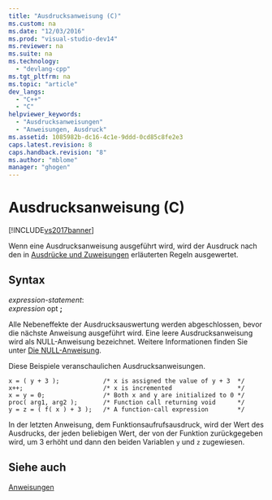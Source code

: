 ```yaml
---
title: "Ausdrucksanweisung (C)"
ms.custom: na
ms.date: "12/03/2016"
ms.prod: "visual-studio-dev14"
ms.reviewer: na
ms.suite: na
ms.technology: 
  - "devlang-cpp"
ms.tgt_pltfrm: na
ms.topic: "article"
dev_langs: 
  - "C++"
  - "C"
helpviewer_keywords: 
  - "Ausdrucksanweisungen"
  - "Anweisungen, Ausdruck"
ms.assetid: 1085982b-dc16-4c1e-9ddd-0cd85c8fe2e3
caps.latest.revision: 8
caps.handback.revision: "8"
ms.author: "mblome"
manager: "ghogen"
---
```

# Ausdrucksanweisung (C)
[!INCLUDE[vs2017banner](../assembler/inline/includes/vs2017banner.md)]

Wenn eine Ausdrucksanweisung ausgeführt wird, wird der Ausdruck nach den in [Ausdrücke und Zuweisungen](../c-language/expressions-and-assignments.md) erläuterten Regeln ausgewertet.  
  
## Syntax  
 *expression\-statement*:  
 *expression*  opt **;**  
  
 Alle Nebeneffekte der Ausdrucksauswertung werden abgeschlossen, bevor die nächste Anweisung ausgeführt wird.  Eine leere Ausdrucksanweisung wird als NULL\-Anweisung bezeichnet.  Weitere Informationen finden Sie unter [Die NULL\-Anweisung](../c-language/null-statement-c.md).  
  
 Diese Beispiele veranschaulichen Ausdrucksanweisungen.  
  
```  
x = ( y + 3 );            /* x is assigned the value of y + 3  */  
x++;                      /* x is incremented                  */  
x = y = 0;                /* Both x and y are initialized to 0 */  
proc( arg1, arg2 );       /* Function call returning void      */  
y = z = ( f( x ) + 3 );   /* A function-call expression        */  
```  
  
 In der letzten Anweisung, dem Funktionsaufrufsausdruck, wird der Wert des Ausdrucks, der jeden beliebigen Wert, der von der Funktion zurückgegeben wird, um 3 erhöht und dann den beiden Variablen `y` und `z` zugewiesen.  
  
## Siehe auch  
 [Anweisungen](../c-language/statements-c.md)